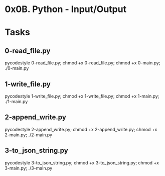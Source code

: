 # 0x0B. Python - Input/Output

# Tasks
## 0-read_file.py
pycodestyle 0-read_file.py; chmod +x 0-read_file.py; chmod +x 0-main.py; ./0-main.py

## 1-write_file.py
pycodestyle 1-write_file.py; chmod +x 1-write_file.py; chmod +x 1-main.py; ./1-main.py

## 2-append_write.py
pycodestyle 2-append_write.py; chmod +x 2-append_write.py; chmod +x 2-main.py; ./2-main.py

## 3-to_json_string.py
pycodestyle 3-to_json_string.py; chmod +x 3-to_json_string.py; chmod +x 3-main.py; ./3-main.py